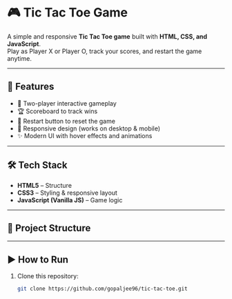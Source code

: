 # 🎮 Tic Tac Toe Game

A simple and responsive **Tic Tac Toe game** built with **HTML, CSS, and JavaScript**.  
Play as Player X or Player O, track your scores, and restart the game anytime.  

---

## 🚀 Features
- 🎯 Two-player interactive gameplay  
- 🏆 Scoreboard to track wins  
- 🔄 Restart button to reset the game  
- 📱 Responsive design (works on desktop & mobile)  
- ✨ Modern UI with hover effects and animations  

---

## 🛠️ Tech Stack
- **HTML5** – Structure  
- **CSS3** – Styling & responsive layout  
- **JavaScript (Vanilla JS)** – Game logic  

---

## 📂 Project Structure



---

## ▶️ How to Run
1. Clone this repository:  
   ```bash
   git clone https://github.com/gopaljee96/tic-tac-toe.git
